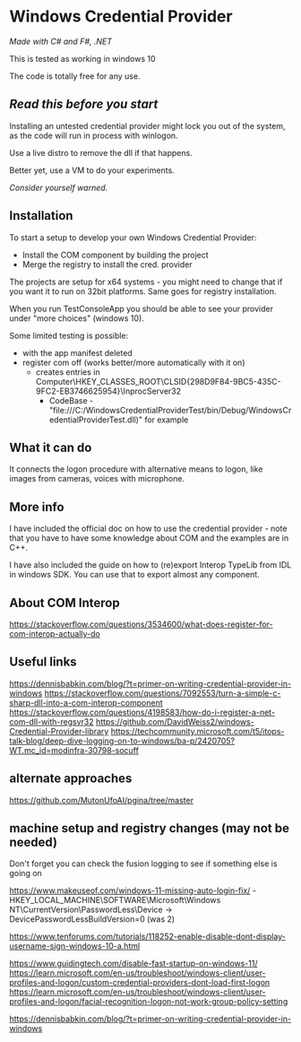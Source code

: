# Windows Credential Provider
_Made with C# and F#, .NET_

This is tested as working in windows 10

The code is totally free for any use.

## _Read this before you start_

Installing an untested credential provider might lock you out of the system,
as the code will run in process with winlogon.

Use a live distro to remove the dll if that happens.

Better yet, use a VM to do your experiments.

_Consider yourself warned._

## Installation

To start a setup to develop your own Windows Credential Provider:

- Install the COM component by building the project
- Merge the registry to install the cred. provider

The projects are setup for x64 systems - you might need to change that if you want it to run on 32bit platforms. Same goes for registry installation.

When you run TestConsoleApp you should be able to see your provider under "more choices" (windows 10).

Some limited testing is possible:

- with the app manifest deleted
- register com off (works better/more automatically with it on)
    - creates entries in Computer\HKEY_CLASSES_ROOT\CLSID\{298D9F84-9BC5-435C-9FC2-EB3746625954}\InprocServer32
        - CodeBase - "file:///C:/WindowsCredentialProviderTest/bin/Debug/WindowsCredentialProviderTest.dll)" for example

## What it can do

It connects the logon procedure with alternative means to logon, like images from cameras, voices with microphone.

## More info

I have included the official doc on how to use the credential provider - note that you have to have some knowledge about COM and the examples are in C++.

I have also included the guide on how to (re)export Interop TypeLib from IDL in windows SDK. You can use that to export almost any component.

## About COM Interop

https://stackoverflow.com/questions/3534600/what-does-register-for-com-interop-actually-do

## Useful links

https://dennisbabkin.com/blog/?t=primer-on-writing-credential-provider-in-windows
https://stackoverflow.com/questions/7092553/turn-a-simple-c-sharp-dll-into-a-com-interop-component
https://stackoverflow.com/questions/4198583/how-do-i-register-a-net-com-dll-with-regsvr32
https://github.com/DavidWeiss2/windows-Credential-Provider-library
https://techcommunity.microsoft.com/t5/itops-talk-blog/deep-dive-logging-on-to-windows/ba-p/2420705?WT.mc_id=modinfra-30798-socuff

## alternate approaches

https://github.com/MutonUfoAI/pgina/tree/master

## machine setup and registry changes (may not be needed)

Don't forget you can check the fusion logging to see if something else is going on

https://www.makeuseof.com/windows-11-missing-auto-login-fix/
    - HKEY_LOCAL_MACHINE\SOFTWARE\Microsoft\Windows NT\CurrentVersion\PasswordLess\Device -> DevicePasswordLessBuildVersion=0 (was 2)

https://www.tenforums.com/tutorials/118252-enable-disable-dont-display-username-sign-windows-10-a.html

https://www.guidingtech.com/disable-fast-startup-on-windows-11/
https://learn.microsoft.com/en-us/troubleshoot/windows-client/user-profiles-and-logon/custom-credential-providers-dont-load-first-logon
https://learn.microsoft.com/en-us/troubleshoot/windows-client/user-profiles-and-logon/facial-recognition-logon-not-work-group-policy-setting

https://dennisbabkin.com/blog/?t=primer-on-writing-credential-provider-in-windows
